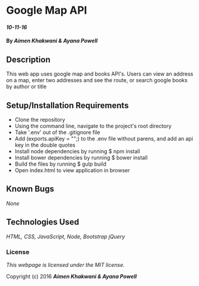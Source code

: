 # Google Map API

#### _10-11-16_

#### By _**Aimen Khakwani & Ayana Powell**_

## Description

This web app uses google map and books API's. Users can view an address on a map, enter two addresses and see the route, or search google books by author or title

## Setup/Installation Requirements

* Clone the repository
* Using the command line, navigate to the project's root directory
* Take '.env' out of the .gitignore file
* Add (exports.apiKey = "";) to the .env file without parens, and add an api key in the double quotes
* Install node dependencies by running $ npm install
* Install bower dependencies by running $ bower install
* Build the files by running $ gulp build
* Open index.html to view application in browser

## Known Bugs

_None_

## Technologies Used

_HTML,
CSS,
JavaScript,
Node,
Bootstrap
jQuery_

### License

*This webpage is licensed under the MIT license.*

Copyright (c) 2016 **_Aimen Khakwani & Ayana Powell_**
